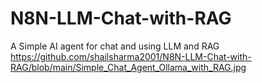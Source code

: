 # N8N-LLM-Chat-with-RAG
A Simple AI agent for chat and using LLM and RAG
https://github.com/shailsharma2001/N8N-LLM-Chat-with-RAG/blob/main/Simple_Chat_Agent_Ollama_with_RAG.jpg
